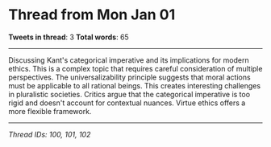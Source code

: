 # Thread from Mon Jan 01

**Tweets in thread**: 3
**Total words**: 65

---

Discussing Kant's categorical imperative and its implications for modern ethics. This is a complex topic that requires careful consideration of multiple perspectives. The universalizability principle suggests that moral actions must be applicable to all rational beings. This creates interesting challenges in pluralistic societies. Critics argue that the categorical imperative is too rigid and doesn't account for contextual nuances. Virtue ethics offers a more flexible framework.

---

*Thread IDs: 100, 101, 102*
